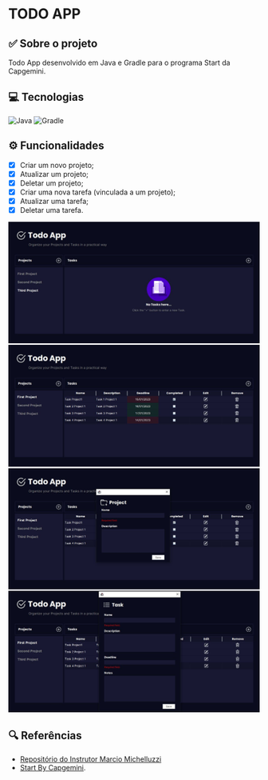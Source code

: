 # TODO APP

## ✅ Sobre o projeto
 Todo App desenvolvido em Java e Gradle para o programa Start da Capgemini.

## 💻 Tecnologias
![Java](https://img.shields.io/badge/Java-000?style=for-the-badge&logo=java&logoColor=7520FF)
![Gradle](https://img.shields.io/badge/Gradle-000?style=for-the-badge&logo=grade&logoColor=7520FF)

## ⚙ Funcionalidades

- [x] Criar um novo projeto;
- [x] Atualizar um projeto;
- [x] Deletar um projeto;
- [x] Criar uma nova tarefa (vinculada a um projeto);
- [x] Atualizar uma tarefa;
- [x] Deletar uma tarefa.

<img alt="" src="https://github.com/elidianaandrade/todo-app/blob/feature-v1/src/main/resources/todoapp-notasks-screen.JPG">
<img alt="" src="https://github.com/elidianaandrade/todo-app/blob/feature-v1/src/main/resources/todoapp-screen.jpg">
<img alt="" src="https://github.com/elidianaandrade/todo-app/blob/feature-v1/src/main/resources/todoapp-projectdialog-screen.JPG">
<img alt="" src="https://github.com/elidianaandrade/todo-app/blob/feature-v1/src/main/resources/todoapp-taskdialog-screen.JPG">

<br>

## 🔍 Referências

- [Repositório do Instrutor Marcio Michelluzzi](https://startcapgemini.com.br/)
- [Start By Capgemini](https://startcapgemini.com.br/).
